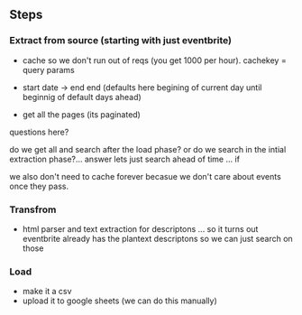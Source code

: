 ## Steps

### Extract  from source (starting with just eventbrite)

- cache so we don't run out of reqs (you get 1000 per hour). cachekey = query params

- start date -> end end (defaults here begining of current day until beginnig of default days ahead)

- get all the pages (its paginated)

questions here?

do we get all and search after the load phase? or do we search in the intial extraction phase?... answer lets just search ahead of time ... if

we also don't need to cache forever becasue we don't care about events once they pass.


### Transfrom

- html parser and text extraction for descriptons ... so it turns out eventbrite already has the plantext descriptons so we can just search on those


### Load

- make it a csv
- upload it to google sheets (we can do this manually)
